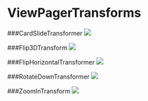 # ViewPagerTransforms


###CardSlideTransformer
![](https://raw.githubusercontent.com/simplepeng/ViewPagerTransforms/master/gifs/cardslide.gif)


###Flip3DTransform
![](https://raw.githubusercontent.com/simplepeng/ViewPagerTransforms/master/gifs/flip3d.gif)

###FlipHorizontalTransformer
![](https://raw.githubusercontent.com/simplepeng/ViewPagerTransforms/master/gifs/fliphorizontal.gif)

###RotateDownTransformer
![](https://raw.githubusercontent.com/simplepeng/ViewPagerTransforms/master/gifs/rotatedown..gif)

###ZoomInTransform
![](https://raw.githubusercontent.com/simplepeng/ViewPagerTransforms/master/gifs/zoomin.gif)